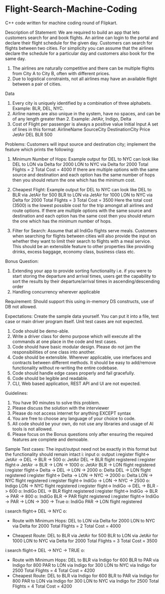 # Flight-Search-Machine-Coding
C++ code written for machine coding round of Flipkart.

Description of Statement:
We are required to build an app that lets customers search for and book flights. An airline can
login to the portal and declare their flight schedule for the given day. Customers can search for
flights between two cities. For simplicity you can assume that the airlines declare the schedule
for a particular day and customers also book for the same day.
1. The airlines are naturally competitive and there can be multiple flights from City A to City
B, often with different prices.
2. Due to logistical constraints, not all airlines may have an available flight between a pair
of cities.

Data
1. Every city is uniquely identified by a combination of three alphabets. Example: BLR,
DEL, NYC.
2. Airline names are also unique in the system, have no spaces, and can be of any length
greater than 2. Example: JetAir, Indigo, Delta
3. Cost of Flight per passenger is always a positive value
Initial Input
A set of lines in this format:
AirlineName SourceCity DestinationCity Price
JetAir DEL BLR 500

Problems:
Customers will input source and destination city; implement the feature which prints the
following:

1. Minimum Number of Hops: Example output for DEL to NYC can look like
DEL to LON via Delta for 2000
LON to NYC via Delta for 2000
Total Flights = 2
Total Cost = 4000
If there are multiple options with the same source and destination and each option has
the same number of hops then you should return the one which has the minimum cost.

2. Cheapest Flight: Example output for DEL to NYC can look like
DEL to BLR via JetAir for 500
BLR to LON via JetAir for 1000
LON to NYC via Delta for 2000
Total Flights = 3
Total Cost = 3500
Here the total cost (3500) is the lowest possible cost for the trip amongst all airlines and
route options.
If there are multiple options with the same source and destination and each option has
the same cost then you should return the one which has the minimum number of hops.

3. Filter for Search: Assume that all IndiGo flights serve meals.
Customers when searching for flights between cities will also provide the input on
whether they want to limit their search to flights with a meal service. This should be an
extensible feature to other properties like providing drinks, excess baggage, economy
class, business class etc.

Bonus Question:
1. Extending your app to provide sorting functionality i.e. if you were to start storing the
departure and arrival times, users get the capability to sort the results by their
departure/arrival times in ascending/descending order
2. Handling concurrency wherever applicable

Requirement:
Should support this using in-memory DS constructs, use of DB not allowed.

Expectations:
Create the sample data yourself. You can put it into a file, test case or main driver program
itself. Unit test cases are not expected.
1. Code should be demo-able.
2. Write a driver class for demo purpose which will execute all the commands at one place
in the code and test cases.
3. Code should have basic modular design. Please do not jam the responsibilities of one
class into another.
4. Code should be extensible. Wherever applicable, use interfaces and contracts between
different methods. It should be easy to add/remove functionality without re-writing the
entire codebase.
5. Code should handle edge cases properly and fail gracefully.
6. Code should be legible and readable.
7. CLI, Web based application, REST API and Ul are not expected.

Guidelines:
1. You have 90 minutes to solve this problem.
2. Please discuss the solution with the interviewer
3. Please do not access internet for anything EXCEPT syntax
4. You are free to choose any language of your choice to code.
5. All code should be your own, do not use any libraries and usage of AI tools is not
allowed.
6. Please focus on the Bonus questions only after ensuring the required features are
complete and demoable.

Sample Test cases:
The input/output need not be exactly in this format but the functionality should remain intact
i: input
o: output
i:register flight-> JetAir -> DEL -> BLR -> 500
o: JetAir DEL -> BLR flight registered
i:register flight-> JetAir -> BLR -> LON -> 1000
o: JetAir BLR -> LON flight registered
i:register flight-> Delta -> DEL -> LON -> 2000
o: Delta DEL -> LON flight registered
i:register flight-> Delta -> LON -> NYC -> 2000
o: Delta LON -> NYC flight registered
i:register flight-> IndiGo -> LON -> NYC -> 2500
o: Indigo LON -> NYC flight registered
i:register flight-> IndiGo -> DEL -> BLR -> 600
o: IndiGo DEL -> BLR flight registered
i:register flight-> IndiGo -> BLR -> PAR -> 800
o: IndiGo BLR -> PAR flight registered
i:register flight-> IndiGo -> PAR -> LON -> 300 -> True
o: IndiGo PAR -> LON flight registered

i:search flight-> DEL -> NYC
o:
* Route with Minimum Hops:
DEL to LON via Delta for 2000
LON to NYC via Delta for 2000
Total Flights = 2
Total Cost = 4000

* Cheapest Route:
DEL to BLR via JetAir for 500
BLR to LON via JetAir for 1000
LON to NYC via Delta for 2000
Total Flights = 3
Total Cost = 3500

i:search flight-> DEL -> NYC -> TRUE
o:
* Route with Minimum Hops:
DEL to BLR via Indigo for 600
BLR to PAR via Indigo for 800
PAR to LON via Indigo for 300
LON to NYC via Indigo for 2500
Total Flights = 4
Total Cost = 4200
* Cheapest Route:
DEL to BLR via Indigo for 600
BLR to PAR via Indigo for 800
PAR to LON via Indigo for 300
LON to NYC via Indigo for 2500
Total Flights = 4
Total Cost = 4200

